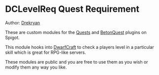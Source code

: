 # DCLevelReq Quest Requirement

Author: [Drekryan](https://www.github.com/Drekryan)

These are custom modules for the [Quests](https://www.spigotmc.org/resources/quests.3711/) 
 and [BetonQuest](https://www.spigotmc.org/resources/betonquest.2117/) plugins on Spigot.

This module hooks into [DwarfCraft](https://www.github.com/Jessy1237) to check a 
players level in a particular skill which is great for RPG-like servers.

These modules are public and you are free to use them as you wish or modify
them any way you like.